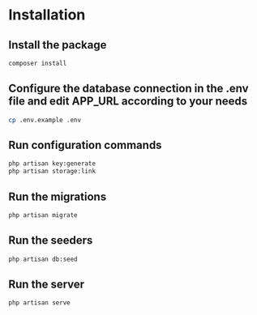 # Installation

## Install the package

```bash
composer install
```

## Configure the database connection in the .env file and edit APP_URL according to your needs

```bash
cp .env.example .env
```

## Run configuration commands

```bash
php artisan key:generate
php artisan storage:link
```

## Run the migrations

```bash
php artisan migrate
```

## Run the seeders

```bash
php artisan db:seed
```

## Run the server

```bash
php artisan serve
```
